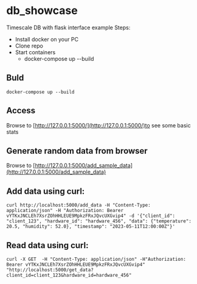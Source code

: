# db_showcase
Timescale DB with flask interface example
Steps: 
* Install docker on your PC
* Clone repo 
* Start containers
  * docker-compose up --build

## Buld 
 ``docker-compose up --build``
## Access 
Browse to [http://127.0.0.1:5000/](http://127.0.0.1:5000/)to see some basic stats 

## Generate random data from browser
Browse to [http://127.0.0.1:5000/add_sample_data](http://127.0.0.1:5000/add_sample_data)

## Add data using curl: 

 ``
 curl http://localhost:5000/add_data -H "Content-Type: application/json" -H "Authorization: Bearer vYTKxJNCLEh7XsrZOhHHLEUE9MpkzFRxJQvcUXGvip4" -d '{"client_id": "client_123", "hardware_id": "hardware_456", "data": {"temperature": 20.5, "humidity": 52.0}, "timestamp": "2023-05-11T12:00:00Z"}'
 ``
 
 ## Read data using curl:
 ``
 curl -X GET  -H "Content-Type: application/json" -H"Authorization: Bearer vYTKxJNCLEh7XsrZOhHHLEUE9MpkzFRxJQvcUXGvip4"  "http://localhost:5000/get_data?client_id=client_123&hardware_id=hardware_456"
 ``
 
 